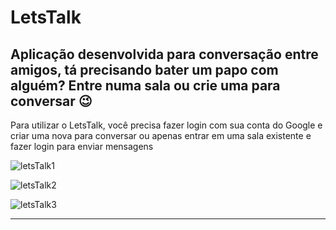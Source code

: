 # LetsTalk
## Aplicação desenvolvida para conversação entre amigos, tá precisando bater um papo com alguém? Entre numa sala ou crie uma para conversar 😉

Para utilizar o LetsTalk, você precisa fazer login com sua conta do Google e criar uma nova para conversar ou apenas entrar em uma sala existente e fazer login para enviar mensagens

![letsTalk1](https://user-images.githubusercontent.com/80050877/229262092-a249a9ae-7211-45d6-b76b-71ace18e23a0.png)


![letsTalk2](https://user-images.githubusercontent.com/80050877/229262102-fe362f01-df38-404f-bf94-c4ca0b041f73.png)


![letsTalk3](https://user-images.githubusercontent.com/80050877/229262108-ab9aad19-1271-4b2e-af5a-732e0fdf190e.png)

---
